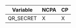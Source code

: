 

Variable        | NCPA          | CP 
-------------   | ------------- | -------------
QR_SECRET       | X             | X
